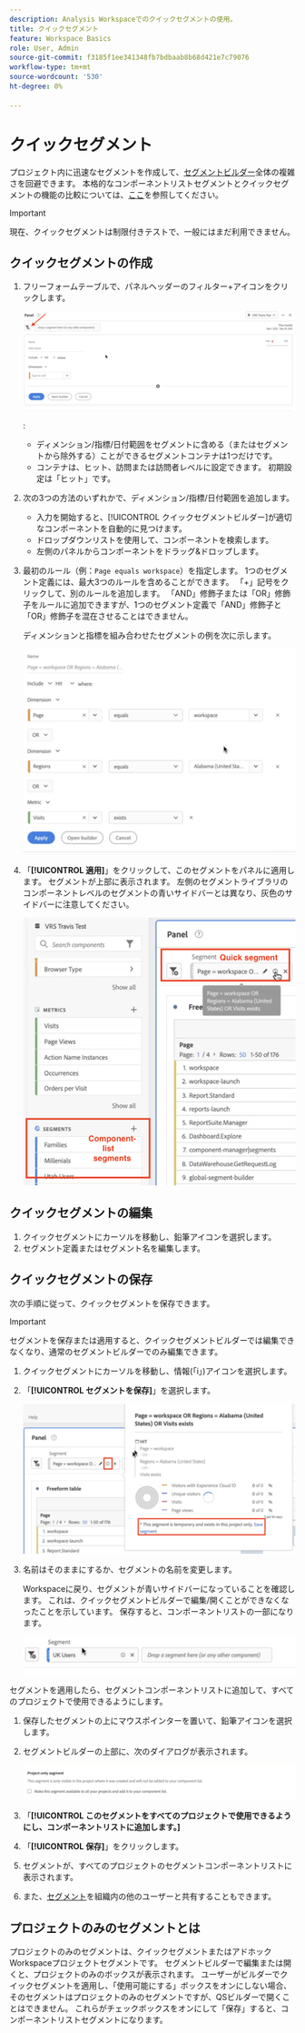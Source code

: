 ```yaml
---
description: Analysis Workspaceでのクイックセグメントの使用。
title: クイックセグメント
feature: Workspace Basics
role: User, Admin
source-git-commit: f3185f1ee341348fb7bdbaab8b68d421e7c79076
workflow-type: tm+mt
source-wordcount: '530'
ht-degree: 0%

---
```



# クイックセグメント

プロジェクト内に迅速なセグメントを作成して、[セグメントビルダー](/help/components/segmentation/segmentation-workflow/seg-build.md)全体の複雑さを回避できます。 本格的なコンポーネントリストセグメントとクイックセグメントの機能の比較については、[ここ](/help/analyze/analysis-workspace/components/segments/t-freeform-project-segment.md)を参照してください。

>[!IMPORTANT]
> 現在、クイックセグメントは制限付きテストで、一般にはまだ利用できません。

## クイックセグメントの作成

1. フリーフォームテーブルで、パネルヘッダーのフィルター+アイコンをクリックします。

   ![](assets/quick-seg1.png)

   :

   - ディメンション/指標/日付範囲をセグメントに含める（またはセグメントから除外する）ことができるセグメントコンテナは1つだけです。
   - コンテナは、ヒット、訪問または訪問者レベルに設定できます。 初期設定は「ヒット」です。

1. 次の3つの方法のいずれかで、ディメンション/指標/日付範囲を追加します。

   - 入力を開始すると、[!UICONTROL クイックセグメントビルダー]が適切なコンポーネントを自動的に見つけます。
   - ドロップダウンリストを使用して、コンポーネントを検索します。
   - 左側のパネルからコンポーネントをドラッグ&amp;ドロップします。

1. 最初のルール（例：`Page equals workspace`）を指定します。 1つのセグメント定義には、最大3つのルールを含めることができます。 「+」記号をクリックして、別のルールを追加します。 「AND」修飾子または「OR」修飾子をルールに追加できますが、1つのセグメント定義で「AND」修飾子と「OR」修飾子を混在させることはできません。

   ディメンションと指標を組み合わせたセグメントの例を次に示します。

   ![](assets/quick-seg2.png)

1. 「**[!UICONTROL 適用]**」をクリックして、このセグメントをパネルに適用します。
セグメントが上部に表示されます。 左側のセグメントライブラリのコンポーネントレベルのセグメントの青いサイドバーとは異なり、灰色のサイドバーに注意してください。

   ![](assets/quick-seg3.png)

## クイックセグメントの編集

1. クイックセグメントにカーソルを移動し、鉛筆アイコンを選択します。
1. セグメント定義またはセグメント名を編集します。

## クイックセグメントの保存

次の手順に従って、クイックセグメントを保存できます。

>[!IMPORTANT]
>セグメントを保存または適用すると、クイックセグメントビルダーでは編集できなくなり、通常のセグメントビルダーでのみ編集できます。

1. クイックセグメントにカーソルを移動し、情報(「i」)アイコンを選択します。
1. 「**[!UICONTROL セグメントを保存]**」を選択します。

   ![](assets/save-quick-seg.png)

1. 名前はそのままにするか、セグメントの名前を変更します。

   Workspaceに戻り、セグメントが青いサイドバーになっていることを確認します。 これは、クイックセグメントビルダーで編集/開くことができなくなったことを示しています。 保存すると、コンポーネントリストの一部になります。

   ![](assets/quick-seg4.png)

セグメントを適用したら、セグメントコンポーネントリストに追加して、すべてのプロジェクトで使用できるようにします。

1. 保存したセグメントの上にマウスポインターを置いて、鉛筆アイコンを選択します。

1. セグメントビルダーの上部に、次のダイアログが表示されます。

   ![](assets/project-only.png)

1. 「**[!UICONTROL このセグメントをすべてのプロジェクトで使用できるようにし、コンポーネントリストに追加します。]**
1. 「**[!UICONTROL 保存]**」をクリックします。
1. セグメントが、すべてのプロジェクトのセグメントコンポーネントリストに表示されます。
1. また、[セグメント](/help/components/segmentation/segmentation-workflow/t-seg-share.md)を組織内の他のユーザーと共有することもできます。

## プロジェクトのみのセグメントとは

プロジェクトのみのセグメントは、クイックセグメントまたはアドホックWorkspaceプロジェクトセグメントです。 セグメントビルダーで編集または開くと、プロジェクトのみのボックスが表示されます。 ユーザーがビルダーでクイックセグメントを適用し、「使用可能にする」ボックスをオンにしない場合、そのセグメントはプロジェクトのみのセグメントですが、QSビルダーで開くことはできません。 これらがチェックボックスをオンにして「保存」すると、コンポーネントリストセグメントになります。